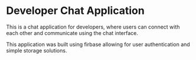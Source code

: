# Developer Chat Application

This is a chat application for developers, where users can connect with each other and communicate using the chat interface.

This application was built using firbase allowing for user authentication and simple storage solutions.
